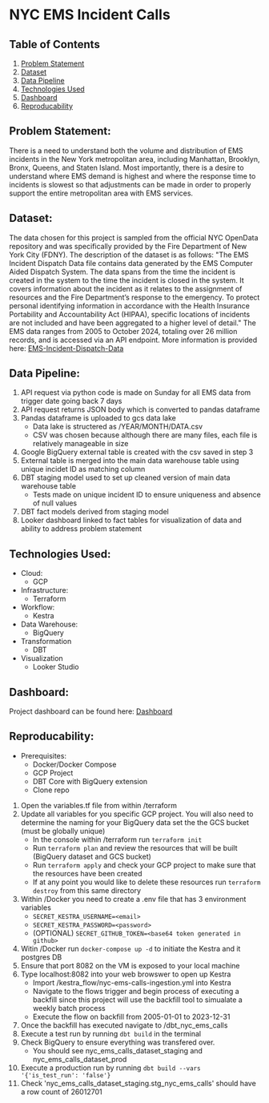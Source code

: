 # NYC EMS Incident Calls

## Table of Contents
1. [Problem Statement](#problem-statement)
2. [Dataset](#dataset)
3. [Data Pipeline](#data-pipeline)
4. [Technologies Used](#technologies-used)
5. [Dashboard](#dashboard)
6. [Reproducability](#reproducability)

## Problem Statement:
There is a need to understand both the volume and distribution of EMS incidents in the New York metropolitan area, including Manhattan, Brooklyn, Bronx, Queens, and Staten Island. Most importantly, there is a desire to understand where EMS demand is highest and where the response time to incidents is slowest so that adjustments can be made in order to properly support the entire metropolitan area with EMS services.

## Dataset:
The data chosen for this project is sampled from the official NYC OpenData repository and was specifically provided by the Fire Department of New York City (FDNY). The description of the dataset is as follows:
"The EMS Incident Dispatch Data file contains data generated by the EMS Computer Aided Dispatch System. The data spans from the time the incident is created in the system to the time the incident is closed in the system. It covers information about the incident as it relates to the assignment of resources and the Fire Department’s response to the emergency. To protect personal identifying information in accordance with the Health Insurance Portability and Accountability Act (HIPAA), specific locations of incidents are not included and have been aggregated to a higher level of detail."
The EMS data ranges from 2005 to October 2024, totaling over 26 million records, and is accessed via an API endpoint. More information is provided here: [EMS-Incident-Dispatch-Data](https://data.cityofnewyork.us/Public-Safety/EMS-Incident-Dispatch-Data/76xm-jjuj/about_data)

## Data Pipeline:
1. API request via python code is made on Sunday for all EMS data from trigger date going back 7 days
2. API request returns JSON body which is converted to pandas dataframe
3. Pandas dataframe is uploaded to gcs data lake
    - Data lake is structered as /YEAR/MONTH/DATA.csv
    - CSV was chosen because although there are many files, each file is relatively manageable in size
4. Google BigQuery external table is created with the csv saved in step 3
5. External table is merged into the main data warehouse table using unique incidet ID as matching column
6. DBT staging model used to set up cleaned version of main data warehouse table
    - Tests made on unique incident ID to ensure uniqueness and absence of null values
7. DBT fact models derived from staging model
8. Looker dashboard linked to fact tables for visualization of data and ability to address problem statement

## Technologies Used:
* Cloud: 
    - GCP 
* Infrastructure:
    - Terraform
* Workflow:
    - Kestra
* Data Warehouse:
    - BigQuery
* Transformation
    - DBT
* Visualization
    - Looker Studio

## Dashboard:
Project dashboard can be found here: [Dashboard](https://lookerstudio.google.com/s/ifu3CpbM-yI)

## Reproducability:
* Prerequisites:
    - Docker/Docker Compose
    - GCP Project
    - DBT Core with BigQuery extension
    - Clone repo
1. Open the variables.tf file from within /terraform
2. Update all variables for you specific GCP project. You will also need to determine the naming for your BigQuery data set the the GCS bucket (must be globally unique)
    - In the console within /terraform run ```terraform init```
    - Run ```terraform plan``` and review the resources that will be built (BigQuery dataset and GCS bucket)
    - Run ```terraform apply``` and check your GCP project to make sure that the resources have been created
    - If at any point you would like to delete these resources run ```terraform destroy``` from this same directory 
3. Within /Docker you need to create a .env file that has 3 environment variables
    - ```SECRET_KESTRA_USERNAME=<email>```
    - ```SECRET_KESTRA_PASSWORD=<password>```
    - (OPTIONAL) ```SECRET_GITHUB_TOKEN=<base64 token generated in github>```
4. Witin /Docker run ```docker-compose up -d``` to initiate the Kestra and it postgres DB
5. Ensure that port 8082 on the VM is exposed to your local machine
6. Type localhost:8082 into your web browswer to open up Kestra
    - Import /kestra_flow/nyc-ems-calls-ingestion.yml into Kestra
    - Navigate to the flows trigger and begin process of executing a backfill since this project will use the backfill tool to simualate a weekly batch process
    - Execute the flow on backfill from 2005-01-01 to 2023-12-31
7. Once the backfill has executed navigate to /dbt_nyc_ems_calls
8. Execute a test run by running ```dbt build``` in the terminal
9. Check BigQuery to ensure everything was transfered over.
    - You should see nyc_ems_calls_dataset_staging and nyc_ems_calls_dataset_prod
10. Execute a production run by running ```dbt build --vars '{'is_test_run': 'false'}```
11. Check 'nyc_ems_calls_dataset_staging.stg_nyc_ems_calls' should have a row count of 26012701